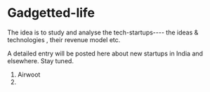 # Gadgetted-life

The idea is to study and analyse the tech-startups---- the ideas & technologies , their revenue model etc.

A detailed entry will be posted here about new startups in India and elsewhere. Stay tuned.

1. Airwoot
2. 
